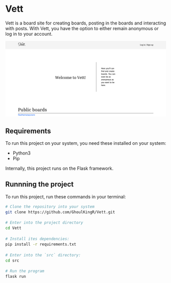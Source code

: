 # Vett
Vett is a board site for creating boards, posting in the boards and interacting with posts. With Vett, you have the option to either remain anonymous or log in to your account.

![Screenshot](/assets/screenshot.png)

## Requirements

To run this project on your system, you need these installed on your system:
* Python3
* Pip

Internally, this project runs on the Flask framework.

## Runnning the project

To run this project, run these commands in your terminal:

```bash
# Clone the repository into your system
git clone https://github.com/GhoulKingR/Vett.git

# Enter into the project directory
cd Vett

# Install ites dependencies:
pip install -r requirements.txt

# Enter into the `src` directory:
cd src

# Run the program
flask run
```
